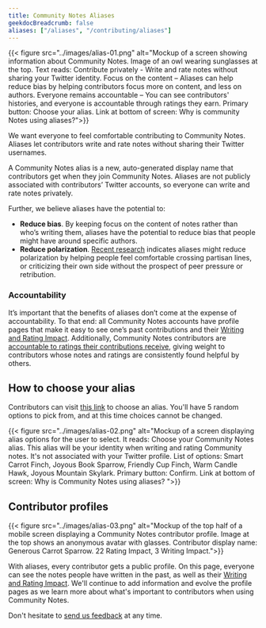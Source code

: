 ```yaml
---
title: Community Notes Aliases
geekdocBreadcrumb: false
aliases: ["/aliases", "/contributing/aliases"]
---
```


{{< figure src="../images/alias-01.png" alt="Mockup of a screen showing information about Community Notes. Image of an owl wearing sunglasses at the top. Text reads: Contribute privately - Write and rate notes without sharing your Twitter identity. Focus on the content – Aliases can help reduce bias by helping contributors focus more on content, and less on authors. Everyone remains accountable – You can see contributors' histories, and everyone is accountable through ratings they earn. Primary button: Choose your alias. Link at bottom of screen: Why is community Notes using aliases?">}}

We want everyone to feel comfortable contributing to Community Notes. Aliases let contributors write and rate notes without sharing their Twitter usernames.

A Community Notes alias is a new, auto-generated display name that contributors get when they join Community Notes. Aliases are not publicly associated with contributors’ Twitter accounts, so everyone can write and rate notes privately.

Further, we believe aliases have the potential to:

- **Reduce bias**. By keeping focus on the content of notes rather than who’s writing them, aliases have the potential to reduce bias that people might have around specific authors.
- **Reduce polarization**. [Recent research](https://twitter.com/chris_bail/status/1379453587558952960?s=20) indicates aliases might reduce polarization by helping people feel comfortable crossing partisan lines, or criticizing their own side without the prospect of peer pressure or retribution.

### Accountability

It’s important that the benefits of aliases don’t come at the expense of accountability. To that end: all Community Notes accounts have profile pages that make it easy to see one’s past contributions and their [Writing and Rating Impact](../impact). Additionally, Community Notes contributors are [accountable to ratings their contributions receive](https://twitter.com/communitynotes/status/1404519791394758657), giving weight to contributors whose notes and ratings are consistently found helpful by others.

## How to choose your alias

Contributors can visit [this link](https://twitter.com/i/communitynotes/u/me) to choose an alias. You'll have 5 random options to pick from, and at this time choices cannot be changed.

{{< figure src="../images/alias-02.png" alt="Mockup of a screen displaying alias options for the user to select. It reads: Choose your Community Notes alias. This alias will be your identity when writing and rating Community notes. It's not associated with your Twitter profile. List of options: Smart Carrot Finch, Joyous Book Sparrow, Friendly Cup Finch, Warm Candle Hawk, Joyous Mountain Skylark. Primary button: Confirm. Link at bottom of screen: Why is Community Notes using aliases? ">}}

## Contributor profiles

{{< figure src="../images/alias-03.png" alt="Mockup of the top half of a mobile screen displaying a Community Notes contributor profile. Image at the top shows an anonymous avatar with glasses. Contributor display name: Generous Carrot Sparrow. 22 Rating Impact, 3 Writing Impact.">}}

With aliases, every contributor gets a public profile. On this page, everyone can see the notes people have written in the past, as well as their [Writing and Rating Impact](../impact). We'll continue to add information and evolve the profile pages as we learn more about what's important to contributors when using Community Notes.

Don't hesitate to [send us feedback](http://twitter.com/communitynotes) at any time.
